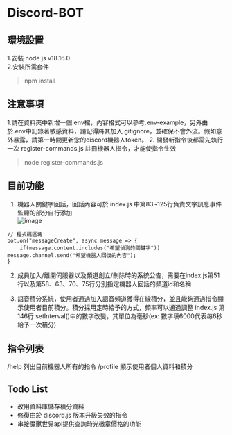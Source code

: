 # Discord-BOT
## 環境設置
1.安裝 node js v18.16.0  
2.安裝所需套件  
> npm install

## 注意事項
1.請在資料夾中新增一個.env檔，內容格式可以參考.env-example，另外由於.env中記錄著敏感資料，請記得將其加入.gitignore，並確保不會外流。假如意外暴露，請第一時間更新您的discord機器人token。 
2. 開發新指令後都需先執行一次 register-commands.js 註冊機器人指令，才能使指令生效
> node register-commands.js

## 目前功能
1. 機器人關鍵字回話，回話內容可於 index.js 中第83~125行負責文字訊息事件監聽的部分自行添加  
![image](https://github.com/peter6098790/Discord-BOT/assets/45934743/8f06ab49-7d65-4922-a192-fbe09ad3bb60)  

``` =javascript
// 程式碼區塊
bot.on("messageCreate", async message => {
    if(message.content.includes("希望偵測的關鍵字")) message.channel.send("希望機器人回復的內容");
}
```
2. 成員加入/離開伺服器以及頻道創立/刪除時的系統公告，需要在index.js第51行以及第58、63、70、75行分別指定機器人回話的頻道id和名稱

3. 語音積分系統，使用者通過加入語音頻道獲得在線積分，並且能夠通過指令顯示使用者目前積分。積分採用定時給予的方式，頻率可以通過調整 index.js 第146行 setInterval()中的數字改變，其單位為毫秒(ex: 數字填6000代表每6秒給予一次積分)

## 指令列表
/help 列出目前機器人所有的指令 
/profile 顯示使用者個人資料和積分

## Todo List
- 改用資料庫儲存積分資料
- 修復由於 discord.js 版本升級失效的指令
- 串接魔獸世界api提供查詢時光徽章價格的功能 
